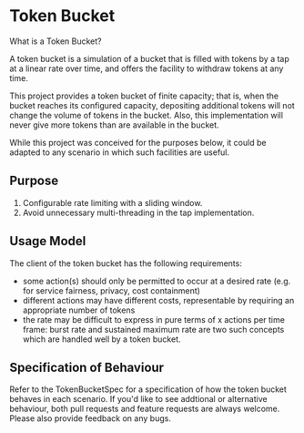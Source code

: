 # Token Bucket

What is a Token Bucket?

A token bucket is a simulation of a bucket that is filled with tokens by a tap
at a linear rate over time, and offers the facility to withdraw tokens at any
time.

This project provides a token bucket of finite capacity; that is, when the
bucket reaches its configured capacity, depositing additional tokens will not
change the volume of tokens in the bucket.  Also, this implementation will
never give more tokens than are available in the bucket.

While this project was conceived for the purposes below, it could be adapted to
any scenario in which such facilities are useful.

## Purpose

1. Configurable rate limiting with a sliding window.
1. Avoid unnecessary multi-threading in the tap implementation.

## Usage Model

The client of the token bucket has the following requirements:

* some action(s) should only be permitted to occur at a desired rate (e.g. for
  service fairness, privacy, cost containment)
* different actions may have different costs, representable by requiring an
  appropriate number of tokens
* the rate may be difficult to express in pure terms of x actions per time
  frame: burst rate and sustained maximum rate are two such concepts which are
handled well by a token bucket.

## Specification of Behaviour

Refer to the TokenBucketSpec for a specification of how the token bucket
behaves in each scenario.  If you'd like to see addtional or alternative
behaviour, both pull requests and feature requests are always welcome.  Please
also provide feedback on any bugs.

